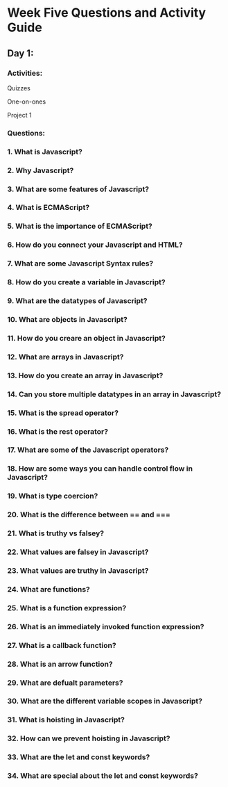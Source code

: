 # Week Five Questions and Activity Guide

## Day 1:

### Activities:

Quizzes

One-on-ones

Project 1

### Questions:

### 1. What is Javascript?

### 2. Why Javascript?

### 3. What are some features of Javascript?

### 4. What is ECMAScript?

### 5. What is the importance of ECMAScript?

### 6. How do you connect your Javascript and HTML?

### 7. What are some Javascript Syntax rules?

### 8. How do you create a variable in Javascript?

### 9. What are the datatypes of Javascript?

### 10. What are objects in Javascript?

### 11. How do you creare an object in Javascript?

### 12. What are arrays in Javascript?

### 13. How do you create an array in Javascript?

### 14. Can you store multiple datatypes in an array in Javascript?

### 15. What is the spread operator?

### 16. What is the rest operator?

### 17. What are some of the Javascript operators?

### 18. How are some ways you can handle control flow in Javascript?

### 19. What is type coercion?

### 20. What is the difference between == and ===

### 21. What is truthy vs falsey?

### 22. What values are falsey in Javascript?

### 23. What values are truthy in Javascript?

### 24. What are functions?

### 25. What is a function expression?

### 26. What is an immediately invoked function expression?

### 27. What is a callback function?

### 28. What is an arrow function?

### 29. What are defualt parameters?

### 30. What are the different variable scopes in Javascript?

### 31. What is hoisting in Javascript?

### 32. How can we prevent hoisting in Javascript?

### 33. What are the let and const keywords?

### 34. What are special about the let and const keywords?